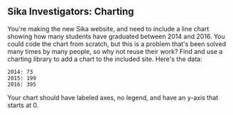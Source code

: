 ## Sika Investigators: Charting

You're making the new Sika website, and need to include a line chart showing how many students have graduated between 2014 and 2016. You could code the chart from scratch, but this is a problem that's been solved many times by many people, so why not reuse their work? Find and use a charting library to add a chart to the included site. Here's the data:

```
2014: 73
2015: 199
2016: 395
```

Your chart should have labeled axes, no legend, and have an y-axis that starts at 0.
